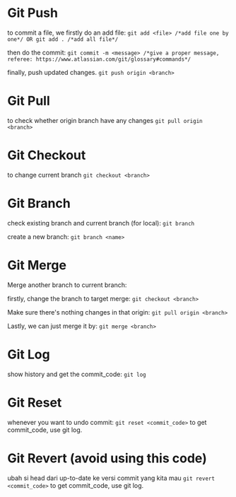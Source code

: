 # Git Push
to commit a file, we firstly do an add file:
```git add <file> /*add file one by one*/ OR git add . /*add all file*/```

then do the commit:
```git commit -m <message> /*give a proper message, referee: https://www.atlassian.com/git/glossary#commands*/```

finally, push updated changes.
```git push origin <branch>```

# Git Pull
to check whether origin branch have any changes
```git pull origin <branch>```

# Git Checkout
to change current branch
```git checkout <branch>```

# Git Branch
check existing branch and current branch (for local):
```git branch```

create a new branch:
```git branch <name>```

# Git Merge
Merge another branch to current branch:

firstly, change the branch to target merge:
```git checkout <branch>```

Make sure there's nothing changes in that origin:
```git pull origin <branch>```

Lastly, we can just merge it by: 
```git merge <branch>```

# Git Log
show history and get the commit_code:
```git log```

# Git Reset
whenever you want to undo commit:
```git reset <commit_code>```
to get commit_code, use git log.

# Git Revert (avoid using this code)
ubah si head dari up-to-date ke versi commit yang kita mau
```git revert <commit_code>```
to get commit_code, use git log.

